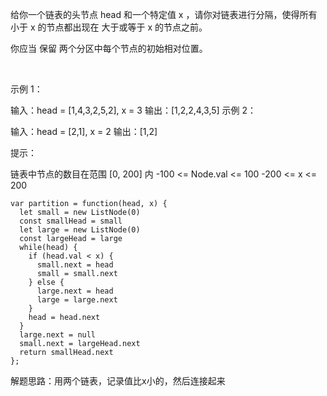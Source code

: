 给你一个链表的头节点 head 和一个特定值 x ，请你对链表进行分隔，使得所有 小于 x 的节点都出现在 大于或等于 x 的节点之前。

你应当 保留 两个分区中每个节点的初始相对位置。

 

示例 1：


输入：head = [1,4,3,2,5,2], x = 3
输出：[1,2,2,4,3,5]
示例 2：

输入：head = [2,1], x = 2
输出：[1,2]
 

提示：

链表中节点的数目在范围 [0, 200] 内
-100 <= Node.val <= 100
-200 <= x <= 200

```
var partition = function(head, x) {
  let small = new ListNode(0)
  const smallHead = small
  let large = new ListNode(0)
  const largeHead = large
  while(head) {
    if (head.val < x) {
      small.next = head
      small = small.next
    } else {
      large.next = head
      large = large.next
    }
    head = head.next
  }
  large.next = null
  small.next = largeHead.next
  return smallHead.next
};
```

解题思路：用两个链表，记录值比x小的，然后连接起来